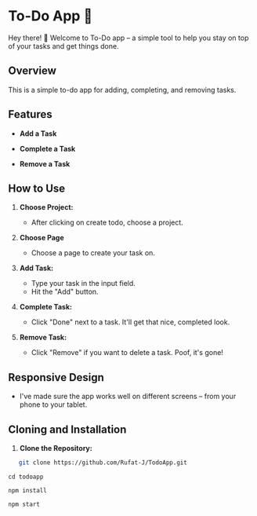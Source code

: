 # To-Do App 📝

Hey there! 👋 Welcome to To-Do app – a simple tool to help you stay on top of your tasks and get things done.

## Overview
This is a simple to-do app for adding, completing, and removing tasks.

## Features

- **Add a Task**

- **Complete a Task** 

- **Remove a Task** 

## How to Use

1. **Choose Project:**
    - After clicking on create todo, choose a project.
2. **Choose Page**
    - Choose a page to create your task on.
3. **Add Task:**
    - Type your task in the input field.
    - Hit the "Add" button.

4. **Complete Task:**
    - Click "Done" next to a task. It'll get that nice, completed look.

5. **Remove Task:**
    - Click "Remove" if you want to delete a task. Poof, it's gone!

## Responsive Design

- I've made sure the app works well on different screens – from your phone to your tablet.

## Cloning and Installation


1. **Clone the Repository:**

```bash
   git clone https://github.com/Rufat-J/TodoApp.git
```
    cd todoapp

```
npm install
```
    npm start
